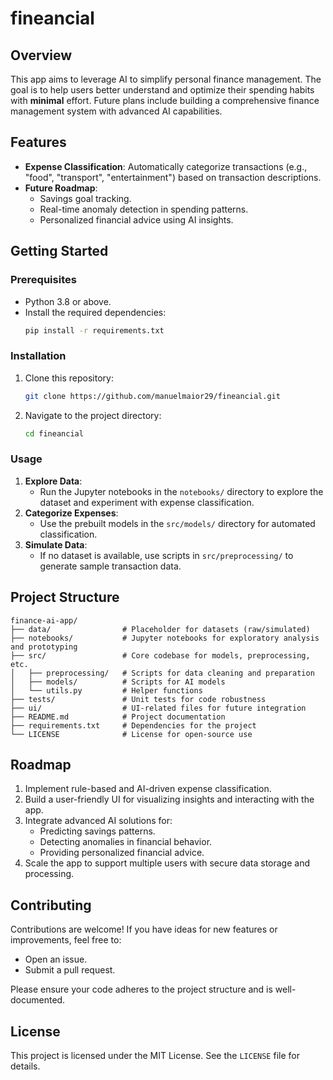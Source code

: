 # fineancial

## Overview
This app aims to leverage AI to simplify personal finance management. The goal is to help users better understand and optimize their spending habits with **minimal** effort. Future plans include building a comprehensive finance management system with advanced AI capabilities.

## Features
- **Expense Classification**: Automatically categorize transactions (e.g., "food", "transport", "entertainment") based on transaction descriptions.
- **Future Roadmap**:
  - Savings goal tracking.
  - Real-time anomaly detection in spending patterns.
  - Personalized financial advice using AI insights.

## Getting Started
### Prerequisites
- Python 3.8 or above.
- Install the required dependencies:
  ```bash
  pip install -r requirements.txt
  ```

### Installation
1. Clone this repository:
   ```bash
   git clone https://github.com/manuelmaior29/fineancial.git
   ```
2. Navigate to the project directory:
   ```bash
   cd fineancial
   ```

### Usage
1. **Explore Data**:
   - Run the Jupyter notebooks in the `notebooks/` directory to explore the dataset and experiment with expense classification.
2. **Categorize Expenses**:
   - Use the prebuilt models in the `src/models/` directory for automated classification.
3. **Simulate Data**:
   - If no dataset is available, use scripts in `src/preprocessing/` to generate sample transaction data.

## Project Structure
```
finance-ai-app/
├── data/                # Placeholder for datasets (raw/simulated)
├── notebooks/           # Jupyter notebooks for exploratory analysis and prototyping
├── src/                 # Core codebase for models, preprocessing, etc.
│   ├── preprocessing/   # Scripts for data cleaning and preparation
│   ├── models/          # Scripts for AI models
│   └── utils.py         # Helper functions
├── tests/               # Unit tests for code robustness
├── ui/                  # UI-related files for future integration
├── README.md            # Project documentation
├── requirements.txt     # Dependencies for the project
└── LICENSE              # License for open-source use
```

## Roadmap
1. Implement rule-based and AI-driven expense classification.
2. Build a user-friendly UI for visualizing insights and interacting with the app.
3. Integrate advanced AI solutions for:
   - Predicting savings patterns.
   - Detecting anomalies in financial behavior.
   - Providing personalized financial advice.
4. Scale the app to support multiple users with secure data storage and processing.

## Contributing
Contributions are welcome! If you have ideas for new features or improvements, feel free to:
- Open an issue.
- Submit a pull request.

Please ensure your code adheres to the project structure and is well-documented.

## License
This project is licensed under the MIT License. See the `LICENSE` file for details.

